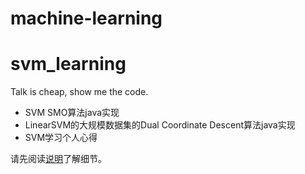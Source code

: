 # machine-learning

# svm_learning

Talk is cheap, show me the code.

- SVM SMO算法java实现
- LinearSVM的大规模数据集的Dual Coordinate Descent算法java实现
- SVM学习个人心得


请先阅读[说明](https://github.com/wangjialin114/svm_learning/blob/master/svm.pdf)了解细节。
